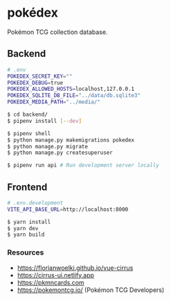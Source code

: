 # pokédex

Pokémon TCG collection database.


## Backend

```sh
# .env
POKEDEX_SECRET_KEY=""
POKEDEX_DEBUG=true
POKEDEX_ALLOWED_HOSTS=localhost,127.0.0.1
POKEDEX_SQLITE_DB_FILE="../data/db.sqlite3"
POKEDEX_MEDIA_PATH="../media/"
```

```sh
$ cd backend/
$ pipenv install [--dev]

$ pipenv shell
$ python manage.py makemigrations pokedex
$ python manage.py migrate
$ python manage.py createsuperuser

$ pipenv run api # Run development server locally
```

## Frontend

```sh
# .env.development
VITE_API_BASE_URL=http://localhost:8000
```

```sh
$ yarn install
$ yarn dev
$ yarn build
```

### Resources

* https://florianwoelki.github.io/vue-cirrus
* https://cirrus-ui.netlify.app
* https://pkmncards.com
* https://pokemontcg.io/ (Pokémon TCG Developers)
